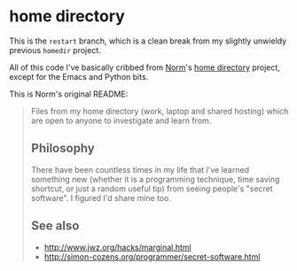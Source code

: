 home directory
==============

This is the `restart` branch, which is a clean break from my slightly unwieldy previous `homedir` project.

All of this code I've basically cribbed from [Norm](http://marknormanfrancis.com/)'s [home directory](http://github.com/norm/homedir) project, except for the Emacs and Python bits.

This is Norm's original README:

> Files from my home directory (work, laptop and shared hosting) which 
> are open to anyone to investigate and learn from.
>
>
> Philosophy
> ----------
> There have been countless times in my life that I've learned something
> new (whether it is a programming technique, time saving shortcut, or just 
> a random useful tip) from seeing people's "secret software". I figured I'd
> share mine too.
> 
> See also
> --------
> * http://www.jwz.org/hacks/marginal.html
> * http://simon-cozens.org/programmer/secret-software.html
